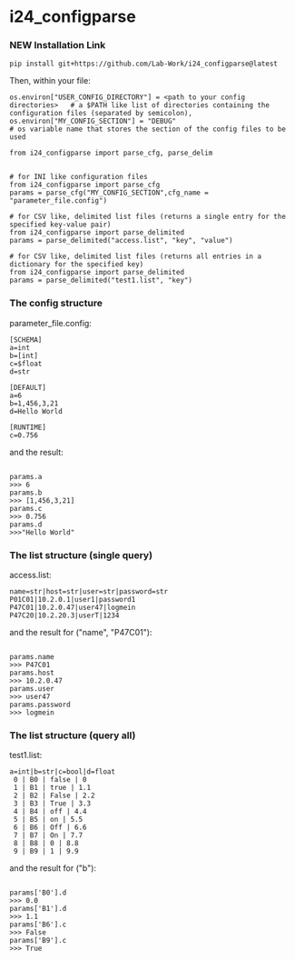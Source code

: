 # i24_configparse

### NEW Installation Link

```
pip install git+https://github.com/Lab-Work/i24_configparse@latest
```

Then, within your file:

```
os.environ["USER_CONFIG_DIRECTORY"] = <path to your config directories>   # a $PATH like list of directories containing the configuration files (separated by semicolon), 
os.environ["MY_CONFIG_SECTION"] = "DEBUG"                               # os variable name that stores the section of the config files to be used

from i24_configparse import parse_cfg, parse_delim


# for INI like configuration files
from i24_configparse import parse_cfg
params = parse_cfg("MY_CONFIG_SECTION",cfg_name = "parameter_file.config")

# for CSV like, delimited list files (returns a single entry for the specified key-value pair)
from i24_configparse import parse_delimited
params = parse_delimited("access.list", "key", "value")

# for CSV like, delimited list files (returns all entries in a dictionary for the specified key)
from i24_configparse import parse_delimited
params = parse_delimited("test1.list", "key")

```


### The config structure
parameter_file.config:
```
[SCHEMA]
a=int
b=[int]
c=$float
d=str

[DEFAULT]
a=6
b=1,456,3,21
d=Hello World

[RUNTIME]
c=0.756
```

and the result:
```

params.a 
>>> 6
params.b
>>> [1,456,3,21]
params.c
>>> 0.756
params.d
>>>"Hello World"
```

### The list structure (single query)
access.list:
```
name=str|host=str|user=str|password=str
P01C01|10.2.0.1|user1|password1
P47C01|10.2.0.47|user47|logmein
P47C20|10.2.20.3|userT|1234

```

and the result for ("name", "P47C01"):
```

params.name
>>> P47C01
params.host
>>> 10.2.0.47
params.user
>>> user47
params.password
>>> logmein

```

### The list structure (query all)
test1.list:
```
a=int|b=str|c=bool|d=float
 0 | B0 | false | 0
 1 | B1 | true | 1.1
 2 | B2 | False | 2.2
 3 | B3 | True | 3.3
 4 | B4 | off | 4.4
 5 | B5 | on | 5.5
 6 | B6 | Off | 6.6
 7 | B7 | On | 7.7
 8 | B8 | 0 | 8.8
 9 | B9 | 1 | 9.9

```

and the result for ("b"):
```

params['B0'].d
>>> 0.0
params['B1'].d
>>> 1.1
params['B6'].c
>>> False
params['B9'].c
>>> True

```
